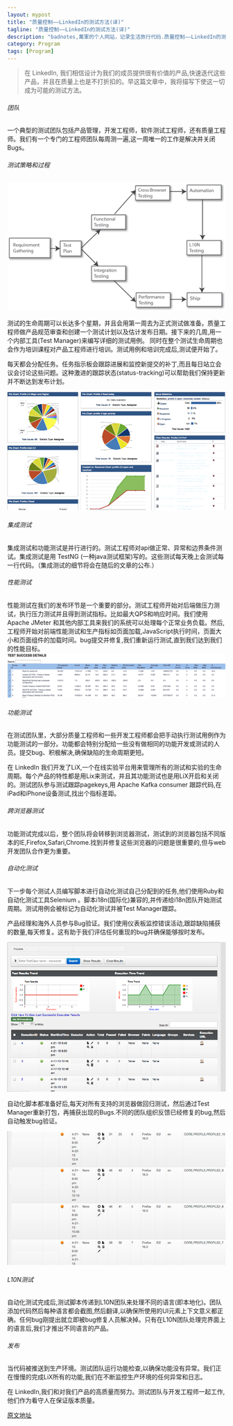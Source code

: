 ```yaml
---
layout: mypost
title: "质量控制——LinkedIn的测试方法(译)"
tagline: "质量控制——LinkedIn的测试方法(译)"
description: "badnotes,萬軍的个人网站，记录生活旅行代码.质量控制——LinkedIn的测试方法(译)."
category: Program
tags: [Program]
---
```





> 在 LinkedIn, 我们相信设计为我们的成员提供很有价值的产品,快速迭代这些产品，并且在质量上也是不打折扣的。早这篇文章中，我将描写下使这一切成为可能的测试方法。

###### 团队
一个典型的测试团队包括产品管理，开发工程师，软件测试工程师，还有质量工程师。我们有一个专门的工程师团队每周测一遍,这一周唯一的工作是解决并关闭Bugs。

###### 测试策略和过程
![test](/static/images/test/test-strategy_0.png)

测试的生命周期可以长达多个星期，并且会用第一周去为正式测试做准备。质量工程师做产品规范审查和创建一个测试计划以及估计发布日期。接下来的几周,用一个内部工具(Test Manager)来编写详细的测试用例。
同时在整个测试生命周期也会作为培训课程对产品工程师进行培训。测试用例和培训完成后,测试便开始了。

每天都会分配任务。任务指示板会跟踪进展和监控新提交的补丁,而且每日站立会议会讨论这些问题。这种激进的跟踪状态(status-tracking)可以帮助我们保持更新并不断达到发布计划。

![dashboard](/static/images/test/dashboard.png)

###### 集成测试
集成测试和功能测试是并行进行的。测试工程师对api做正常、异常和边界条件测试。集成测试是用 TestNG (一种java测试框架)写的。这些测试每天晚上会测试每一行代码。（集成测试的细节将会在随后的文章的公布.）

###### 性能测试
性能测试在我们的发布环节是一个重要的部分。测试工程师开始对后端做压力测试，执行压力测试并且得到测试指标。比如最大QPS和响应时间。我们使用 Apache JMeter 和其他内部工具来我们的系统可以处理每个正常业务负载。然后,工程师开始对前端性能测试和生产指标如页面加载,JavaScript执行时间，页面大小和页面组件的加载时间。bug提交并修复,我们重新运行测试,直到我们达到我们的性能目标。
![testresult](/static/images/test/testresult.png)

###### 功能测试
在测试团队里，大部分质量工程师和一些开发工程师都会把手动执行测试用例作为功能测试的一部分。功能都会特别分配给一些没有做相同的功能开发或测试的人员。提交bug、积极解决,确保缺陷的生命周期更短。

在 LinkedIn 我们开发了LiX,一个在线实验平台用来管理所有的测试和实验的生命周期。每个产品的特性都是用Lix来测试，并且其功能测试也是用LiX开启和关闭的。测试团队参与测试跟踪pagekeys,用 Apache Kafka consumer 跟踪代码,在iPad和iPhone设备测试,找出个指标差距。

###### 跨浏览器测试
功能测试完成以后，整个团队将会转移到浏览器测试，测试到的浏览器包括不同版本的IE,Firefox,Safari,Chrome.找到并修复这些浏览器的问题是很重要的,但与web开发团队合作更为重要。

###### 自动化测试
下一步每个测试人员编写脚本进行自动化测试自己分配到的任务,他们使用Ruby和自动化测试工具Selenium 。脚本i18n(国际化)兼容的,并传递给i18n团队开始测试周期。测试用例会被标记为自动化测试并被Test Manager跟踪。

产品经理和海外人员参与Bug验证。我们使用仪表板监控错误活动,跟踪缺陷捕获的数量,每天修复。这有助于我们评估任何重现的bug并确保能够按时发布。

![testplan](/static/images/test/testplan-execution-large.png)

自动化脚本都准备好后,每天对所有支持的浏览器做回归测试，然后通过Test Manager重新打包，再捕获出现的Bugs.不同的团队组织反馈已经修复的bug,然后自动触发bug验证。

![jobs](/static/images/test/regression-jobs.png)

###### L10N测试
自动化测试完成后,测试脚本传递到L10N团队来处理不同的语言(即本地化)。团队添加代码然后每种语言都会截图,然后翻译,以确保所使用的UI元素上下文意义都正确。任何bug刚提出就立即被bug修复人员解决掉。只有在L10N团队处理完界面上的语言后,我们才推出不同语言的产品。

###### 发布
当代码被推送到生产环境。测试团队运行功能检查,以确保功能没有异常。我们正在慢慢的完成LiX所有的功能,我们在不断监控生产环境的任何异常和日志。

在 LinkedIn,我们和对我们产品的高质量而努力。测试团队与开发工程师一起工作,他们作为看守人在保证版本质量。


[原文地址](http://engineering.linkedin.com/testing/quality-control-linkedins-testing-methodology)